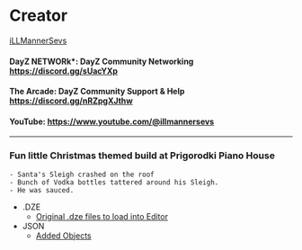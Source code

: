 # Creator
[iLLMannerSevs](https://github.com/iLLMannerSevs)
#### DayZ NETWORk*: DayZ Community Networking       https://discord.gg/sUacYXp
#### The Arcade: DayZ Community Support & Help      https://discord.gg/nRZpgXJthw
#### YouTube:        https://www.youtube.com/@illmannersevs
---
### Fun little Christmas themed build at Prigorodki Piano House
    - Santa's Sleigh crashed on the roof
    - Bunch of Vodka bottles tattered around his Sleigh.
    - He was sauced.

- .DZE
    - [Original .dze files to load into Editor](holiday.dze)
- JSON
    - [Added Objects](holiday.json)